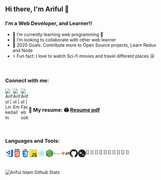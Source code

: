 
## Hi there, I'm Ariful 👋


### I'm a Web Developer, and Learner!!


- 🌱 I’m currently learning web programming 🤣
- 👯 I’m looking to collaborate with other web learner
- 🥅 2020 Goals: Contribute more to Open Source projects, Learn Redux and Node
- ⚡ Fun fact: I love to watch Sci-fi movies and travel different places 😜

<br />

### Connect with me:

[<img align="left" alt="Ariful | LinkedIn" width="25px" src="https://cdn.jsdelivr.net/npm/simple-icons@v3/icons/linkedin.svg" />][LinkedIn]
[<img align="left" alt="Ariful | Email" width="25px" src="https://cdn.jsdelivr.net/npm/simple-icons@v3/icons/gmail.svg" />][Email]
[<img align="left" alt="Ariful | Facebook" width="25px" src="https://cdn.jsdelivr.net/npm/simple-icons@v3/icons/facebook.svg" />][Facebook]

<br />
<br />

### 📑 My resume: 🖨 [Resume pdf](https://drive.google.com/file/d/1Qj91EDeFy1alzc0r7G6cHPnhcLBAq7xb/view?usp=sharing)

<br />
<br />


### Languages and Tools:


[<img align="left" alt="Visual Studio Code" width="25px" src="https://raw.githubusercontent.com/github/explore/80688e429a7d4ef2fca1e82350fe8e3517d3494d/topics/visual-studio-code/visual-studio-code.png" />]
[<img align="left" alt="HTML5" width="26px" src="https://raw.githubusercontent.com/github/explore/80688e429a7d4ef2fca1e82350fe8e3517d3494d/topics/html/html.png" />]
[<img align="left" alt="CSS3" width="26px" src="https://raw.githubusercontent.com/github/explore/80688e429a7d4ef2fca1e82350fe8e3517d3494d/topics/css/css.png" />]
[<img align="left" alt="JavaScript" width="26px" src="https://raw.githubusercontent.com/github/explore/80688e429a7d4ef2fca1e82350fe8e3517d3494d/topics/javascript/javascript.png" />]
[<img align="left" alt="React" width="26px" src="https://raw.githubusercontent.com/github/explore/80688e429a7d4ef2fca1e82350fe8e3517d3494d/topics/react/react.png" />]
[<img align="left" alt="Node.js" width="26px" src="https://raw.githubusercontent.com/github/explore/80688e429a7d4ef2fca1e82350fe8e3517d3494d/topics/nodejs/nodejs.png" />]
[<img align="left" alt="MongoDB" width="26px" src="https://raw.githubusercontent.com/github/explore/80688e429a7d4ef2fca1e82350fe8e3517d3494d/topics/mongodb/mongodb.png" />]
[<img align="left" alt="Git" width="26px" src="https://raw.githubusercontent.com/github/explore/80688e429a7d4ef2fca1e82350fe8e3517d3494d/topics/git/git.png" />]
[<img align="left" alt="GitHub" width="26px" src="https://raw.githubusercontent.com/github/explore/78df643247d429f6cc873026c0622819ad797942/topics/github/github.png" />]
[<img align="left" alt="HTML5" width="26px" src="https://raw.githubusercontent.com/github/explore/80688e429a7d4ef2fca1e82350fe8e3517d3494d/topics/terminal/terminal.png" />]

<br />
<br />


<img width="550" alt="Ariful Islam Github Stats"  src="https://github-readme-stats.vercel.app/api?username=ariful-sagor&show_icons=true"/>




[linkedin]: https://www.linkedin.com/in/md-ariful-islam1999/
[Email]: ariful.islam200069@gmail.com
[Facebook]: https://www.facebook.com/arifulislam.sagor.338/




